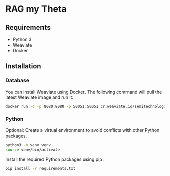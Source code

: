 # RAG my Theta

## Requirements
- Python 3
- Weaviate
- Docker

## Installation

### Database
You can install Weaviate using Docker. The following command will pull the latest Weaviate image and run it:

```bash
docker run -d -p 8080:8080 -p 50051:50051 cr.weaviate.io/semitechnologies/weaviate:1.30.0
```

### Python

Optional: Create a virtual environment to avoid conflicts with other Python packages.
```bash
python3 -m venv venv
source venv/bin/activate
```

Install the required Python packages using pip :
```bash
pip install -r requirements.txt
```
